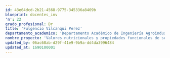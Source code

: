 ```yaml
---
id: 43e64dcd-2b21-4568-9775-345336a8409b
blueprint: docentes_inv
'n': 22
grado_profesional: Dr
title: 'Fulgencio Vilcanqui Perez'
departamento_academico: 'Departamento Académico de Ingeniería Agroindustrial'
nombre_proyecto: 'Valores nutricionales y propiedades funcionales de semillas germinadas de tarwi (lupinos mutabilis Sweet)y Amaranto (Amaranthus hybridus).'
updated_by: 06ac68ab-d29f-41e9-9b9a-dd4da3996484
updated_at: 1690100001
---
```

